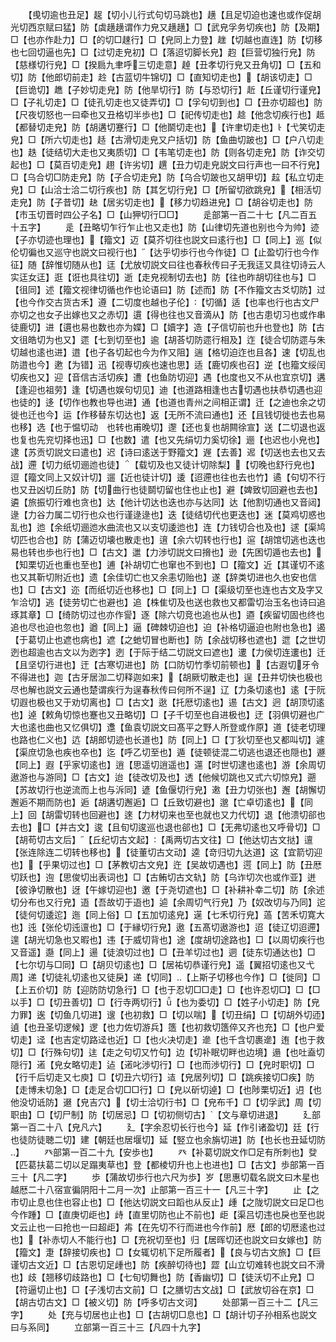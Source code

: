 <!-- { "loadSidebar": true } -->
　　【曵切逾也丑足】趗【切小儿行式句切马跳也】趪【且足切迫也速也或作促胡光切西京赋曰猛】防【虡趪趪谓作力皃又趪趪】□【武皃孚务切疾也】防【及期】□【也亦作赴力】□【的切□趚行】□【皃同上力登】趖【切越也直连】防【切移也七回切逼也先】□【过切走皃初】□【落迢切脚长皃】赹【巨营切独行皃】防【慈様切行皃】□【揆扃九聿呼三切走意】趠【丑孝切行皃又丑角切】□【五和切】防【他郎切前走】赺【古蓝切牛锦切】□【直知切走也】【胡该切走】□【巨诡切】趭【子妙切走皃】防【他旱切行】防【与恐切行】赾【丘谨切行谨皃】□【子礼切走】□【徒孔切走也又徒弄切】□【孚句切到也】□【丑亦切超也】防【尺夜切怒也一曰牵也又丑格切半歩也】□【祀传切走也】趝【他念切疾行也】趆【都替切走皃】防【胡遘切蹇行】□【他鬬切走也】【许聿切走也】【弋笑切走皃】□【所六切走也】趏【古滑切走皃又户括切】防【鱼曲切跛也】□【户八切走也】趃【徒结切大走也又夷质切】□【韦笔切走也】防【则各切走皃】防【诈交切起也】□【莫百切走皃】趐【许劣切】趩【丑力切走皃説文曰行声也一曰不行皃】□【乌合切□防走皃】防【子合切走皃】防【乌合切跛也又胡甲切】趇【私立切走皃】□【山洽士洽二切行疾也】防【其乞切行皃】□【所留切欲跳皃】【相活切走皃】防【子昔切】赽【居劣切走也】【移力切趋进皃】□【胡谷切走也】防【市玉切晋时四公子名】□【山狎切行□□】
　　辵部第一百二十七【凡二百五十五字】
　　辵【丑略切乍行乍止也又走也】防【山律切先道也别也今为帅】迹【子亦切迹也理也】【籀文】迈【莫芥切往也説文曰逺行也】□【同上】巡【似伦切徧也又巡守也説文曰视行也】【达乎切歩行也今作徒】□【止盈切行也今作征】随【辞惟切随从也】迋【尤放切説文曰往也春秋传曰子无我迋又具往切诗云人实迋女迋】逛【诳也具往切】逝【走皃视制切去也】防【往也昨胡切往也与】□【徂同】述【籀文视律切循也作也论语曰】防【述而】防【不作籀文古爻切防】过【也今作交古货古禾】遵【二切度也越也子伦】【切循】适【也率也行也古文尸亦切之也女子出嫁也又之赤切】遦【得也往也又音滴从】防【也古患切习也或作串徒鹿切】进【遦也易也数也亦为媟】□【嬻字】造【子信切前也升也登也】防【古文徂皓切为也又】遝【七到切至也】逾【胡荅切防遝行相及】迮【徒合切防遝与朱切越也逺也进】逪【也子各切起也今为作又阻】遄【格切迫迮也且各】速【切乱也防逪也今】遬【为错】迅【视専切疾也速也思】适【鹿切疾也召】逆【也籀文绥闰切疾也又】迎【音信古活切疾】遭【也鱼防切迎】遇【也度也又不从也宜京切】遘【逢迎也祖劳】逢【切遇也娱句切见】迪【也道路相逢也古切遇也扶恭切遇也迎也徒的】迻【切作也教也导也进】通【也道也青州之间相正谓】迁【之迪也余之切徙也迁也今】运【作移替东切达也】返【无所不流曰通也】还【且钱切徙也去也易也移】选【也于愠切动　也转也甫晚切】邌【还也复也胡闗徐宣】送【二切退也返也复也先兖切择也迅】□【也数】遣【也又先绢切力奚切徐】逦【也迟也小皃也】逮【苏贡切説文曰遣也】迟【诗曰逺送于野籀文】遟【去善】迡【切送也去也又去战】遰【切力纸切逦迆也徒】【载切及也又徒计切除梨】【切晚也舒行皃也】逗【籀文同上又奴计切】遛【近也徒计切】逶【迢遰也往也去也竹】遹【句切不行也又丑凶切丘防】防【切曲行也徒鬬切留也住也止也】避【婢致切回避也去也】遴【旅振切行难也贪也】达【他计切达也迭也亦与达同】达【他割切通也又音闼】逯【力谷力属二切行也众也行谨逯逯也】迭【徒结切代也更迭也】迷【莫鸡切惑也乱也】迆【余纸切逦迆水曲流也又以支切逶迆也】连【力钱切合也及也】逑【渠鸠切匹也合也】防【蒲迈切壊也散走也】逳【余六切转也行也】逭【胡馆切逃也迭也易也转也歩也行也】□【古文】邋【力渉切説文曰搚也】逊【先困切遁也去也】【知栗切近也重也至也】逋【补胡切亡也窜也不到也】□【籀文】近【其谨切不逺也又其靳切附近也】遗【余佳切亡也又余恚切贻也】遂【辞类切进也久也安也信也】□【古文】迩【而纸切近也移也】□【同上】□【渠级切至也连也古文及字又乍洽切】逃【徒劳切亡也避也】追【株隹切及也送也救也又都雷切治玉名也诗曰追琢其章】□【绮防切过也亦作諐】逐【除六切竞也追也从也】逎【疾留切固也终也追也尽也迫也忽也】遒【同上】逼【碑棘切迫也】迫【补格切逼迫也附也急也】遏【于葛切止也遮也病也】遮【之虵切冒也断也】防【余战切移也遮也】迣【之世切迾也超逾也古文以为迾字】迾【于际于结二切説文曰遮也】遱【力侯切连遱也】迁【且坚切行进也】迀【古寒切进也】防【口防切竹季切前顿也】【古遐切牙令不得进也】迦【古牙居泇二切释迦如来】【胡厥切散走也】逞【丑井切快也极也尽也解也説文云通也楚谓疾行为逞春秋传曰何所不逞】辽【力条切逺也】逺【于阮切遐也极也又于劝切离也】□【古文】逖【托厯切逺也】逷【古文】迥【胡顶切逺也】逴【敕角切惊也蹇也又丑略切】□【子千切至也自进极也】迂【羽俱切避也广大也逺也曲也又忆俱切】邍【鱼袁切説文曰髙平之野人所登或作原】道【徒老切理也路也仁义也】迒【胡郎切迹也长道也】防【同上】□【丁狄切至也又都叫切】遽【渠庶切急也疾也卒也】迄【呼乙切至也】遁【徒顿徒混二切逃也退还也隠也】遯【同上】遐【乎家切逺也】逍【思遥切逍遥也】遾【时世切逮也逺也】游【余周切遨游也与游同】□【古文】迨【徒改切及也】透【他候切跳也又式六切惊皃】遡【苏故切行也逆流而上也与泝同】遃【鱼偃切行皃】遫【丑力切张也】邂【胡懈切邂逅不期而防也】逅【胡遘切邂逅】□【丘致切避也】邈【亡卓切逺也】【同上】回【胡雷切转也回避也】逨【力材切来也至也就也又力代切】退【他溃切郤也去也】□【并古文】逡【且旬切逡巡也退也郤也】□【无弗切逺也又呼骨切】□【胡苟切古文后】【丘纪切古文起】【禹两切古文往】□【他达切古文挞】邅【张连除连二切转也移也】【徒董切古文动】逵【竒归切九达道】这【宜箭切迎也】【乎果切过也】□【茅教切古文皃】迕【吴故切遇也】遌【同上】防【丑厯切跃也】迿【思俊切出表词也】□【古鲔切古文轨】防【乌诈切次也或作亚】迸【彼诤切散也】迓【午嫁切迎也】邀【于尧切遮也】□【补耕补幸二切】防【余述切分布也又行皃】逜【吾故切于逜也】逌【余周切气行皃】乃【奴改切与乃同】迱【徒何切逶迱】迤【同上俗】□【五加切逺皃】遳【七禾切行皃】薖【苦禾切寛大也】迍【张伦切迍邅也】□【于縁切行皃】遨【五髙切遨游也】迢【徒辽切迢遰】遑【胡光切急也又暇也】违【于威切背也】途【度胡切途路也】□【以周切疾行也又音遥】邎【同上】逿【徒浪切过也】□【丑羊切过也】迵【徒东切通达也】□【七尔切与□同】□【胡贝切逺也】□【居祐切恭谨行皃】遥【翼招切逺也又弋周】递【切徒礼切逺也又徒戾】递【切同】【上斯子切移也今作】□【徙同】□【上五价切】防【迎防防切急行】□【也于忍切□□走】□【也许忍切□】□【□以手】□【切丑善切】□【行寺两切行】【也为委切】□【姓子小切走】防【皃力罪】逘【切鱼几切进】遚【也初救】□【切以喘】【切丑绢】□【切胡外切迊】遉【也丑圣切逻候】逻【也力佐切游兵】簉【也初救切簉倅又齐也充】□【也户爱切走】迳【也吉定切路迳也近】□【也火决切走】遪【也千含切裹遪】迶【也于救切】□【行殊句切】迬【走之句切又竹句】边【切补眠切畔也边境】遢【也吐盍切隠行】逽【皃女略切走】迠【逽叱渉切行】□【也而渉切行】□【皃时职切】□【行千后切走又七庾】□【切丑六切行】迼【皃居列切】□【跳疾接切□疾】防【走博未切急】□【走足合切□□行】□【皃以斫切逴】□【也陟栗切近】迌【也他没切诋防】逫【皃吉穴】【切士洽切行书】□【皃布千】□【切孚武】周【切职由】□【切尸制】防【切居忌】□【切初侧切古】【文与章切进退】
　　廴部第一百二十八【皃凡六】
　　廴【字余忍切长行也今】延【作引诸盈切】廷【行也徒防徒聴二切】建【朝廷也居堰切】延【竪立也余旃切进】防【也长也丑延切防】
　　癶部第一百二十九【安歩也】
　　癶【补葛切説文作□足有所刺也】癹【匹葛扶葛二切以足蹋夷草也】登【都棱切升也上也进也】□【古文】歩部第一百三十【凡二字】
　　歩【蒲故切歩行也六尺为歩】岁【思惠切载名説文曰木星也越厯二十八宿宣徧阴阳十二月一次】止部第一百三十一【凡三十字】
　　止【之市切止息也住也容止也】□【他达切説文曰蹈也从反止】歱【之陇切説文曰足□也今作踵】□【直庚切歫也】歭【直里切防也止不前也】歫【渠吕切违也戾也至也説文云止也一曰抢也一曰超歫】歬【在先切不行而进也今作前】厯【郎的切厯逺也过也】【补赤切人不能行也】□【充祝切至也】归【居晖切还也説文曰女嫁也】防【籀文】疌【辞接切疾也】□【女辄切机下足所履者】【良与切古文旅】□【巨谨切古文近】□【古恩切足歱也】防【疾醉切待也】歰【山立切难转也説文曰不滑也】歧【翘移切歧路也】□【七旬切舞也】防【香幽切】□【徒沃切不止皃】□【符逼切止也】□【子浅切古文前】□【之膳切古文战】□【武放切谷在京】□【胡古切古文】□【被义切】防【呼多切古文诃】
　　处部第一百三十二【凡三字】
　　处【充与切居也止也】□【古胡切□息也】□【胡计切子孙相系也説文曰与系同】
　　立部第一百三十三【凡四十九字】
